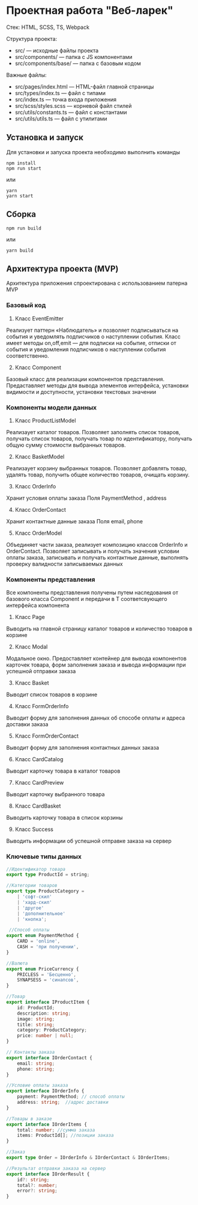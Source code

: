 # Проектная работа "Веб-ларек"

Стек: HTML, SCSS, TS, Webpack

Структура проекта:
- src/ — исходные файлы проекта
- src/components/ — папка с JS компонентами
- src/components/base/ — папка с базовым кодом

Важные файлы:
- src/pages/index.html — HTML-файл главной страницы
- src/types/index.ts — файл с типами
- src/index.ts — точка входа приложения
- src/scss/styles.scss — корневой файл стилей
- src/utils/constants.ts — файл с константами
- src/utils/utils.ts — файл с утилитами

## Установка и запуск
Для установки и запуска проекта необходимо выполнить команды

```
npm install
npm run start
```

или

```
yarn
yarn start
```
## Сборка

```
npm run build
```

или

```
yarn build
```
## Архитектура проекта (MVP)

Архитектура приложения спроектирована с использованием патерна MVP

### Базовый код

1. Класс EventEmitter

Реализует паттерн «Наблюдатель» и позволяет подписываться на события и уведомлять подписчиков о наступлении события.
Класс имеет методы on,off,emit — для подписки на событие, отписки от события и уведомления подписчиков о наступлении события соответственно.

2. Класс Component<T> 

Базовый класс для реализации компонентов представления. Предаставляет методы для вывода элементов интерфейса, установки видимости и доступности, установки текстовых значении

### Компоненты модели данных

1. Класс ProductListModel

Реализаует каталог товаров. Позволяет заполнять список товаров, получать список товаров, получать товар по идентификатору, получать общую сумму стоимости выбранных товаров.

2. Класс BasketModel

Реализаует корзину выбранных товаров. Позволяет добавлять товар, удалять товар, получить общее количество товаров, очищать корзину.

3. Класс OrderInfo

Хранит условия оплаты заказа
Поля PaymentMethod , address

4. Класс OrderContact 

Хранит контактные данные заказа
Поля email, phone

5. Класс OrderModel

Объединяет части заказа, реализует композицию классов OrderInfo и OrderContact.
Позволяет записывать и получать значения условии оплаты заказа, записывать и получать контактные данные, выполнять проверку валидности записываемых данных


### Компоненты представления

Все компоненты представления получены путем наследования от базового класса Component<T> и передачи в T соответсвующего интерфейса компонента  

1. Класс Page

Выводить на главной страницу каталог товаров и количество товаров в корзине  

2. Класс Modal

Модальное окно. Предоставляет контейнер для вывода компонентов карточек товара, форм заполнения заказа и вывода информации при успешной отправки заказа

3. Класс Basket

Выводит список товаров в корзине

4. Класс FormOrderInfo

Выводит форму для заполнения данных об способе оплаты и адреса доставки заказа

5. Класс FormOrderContact

Выводит форму для заполнения контактных данных заказа  

6. Класс CardCatalog

Выводит карточку товара в каталог товаров

7. Класс CardPreview

Выводит карточку выбранного товара

8. Класс CardBasket

Выводить карточку товара в список корзины

9. Класс Success

Выводить информации об успешной отправке заказа на сервер

### Ключевые типы данных

```typescript
//Идентификатор товара
export type ProductId = string; 

//Категории товаров
export type ProductCategory =
	| 'софт-скил'
	| 'хард-скил'
	| 'другое'
	| 'дополнительное'
	| 'кнопка';

 //Способ оплаты 
export enum PaymentMethod {
	CARD = 'online',
	CASH = 'при получении',
}

//Валюта 
export enum PriceCurrency {
	PRICLESS = 'Бесценно',
	SYNAPSESS = 'синапсов',
}

//Товар
export interface IProductItem {
	id: ProductId; 
	description: string; 
	image: string;
	title: string;
	category: ProductCategory;
	price: number | null;
}

// Контакты заказа
export interface IOrderContact {
	email: string;
	phone: string;
}

//Условие оплаты заказа
export interface IOrderInfo {
	payment: PaymentMethod; // способ оплаты
	address: string;  //адрес доставки
}

//Товары в заказе
export interface IOrderItems {
	total: number; //сумма заказа
	items: ProductId[]; //позиции заказа
}

//Заказ
export type Order = IOrderInfo & IOrderContact & IOrderItems;

//Результат отправки заказа на сервер
export interface IOrderResult {
	id?: string;
	total?: number;
	error?: string;
}

```
 